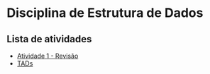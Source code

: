 # Disciplina de Estrutura de Dados

## Lista de atividades

- [Atividade 1 - Revisão](./atividade_1_revisao/)
- [TADs](./TADs/) 
